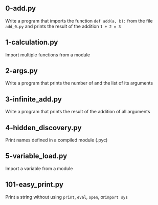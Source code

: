 ## 0-add.py
Write a program that imports the function `def add(a, b):` from the file `add_0.py` and prints the result of the addition `1 + 2 = 3`

## 1-calculation.py
Import multiple functions from a module

## 2-args.py
Write a program that prints the number of and the list of its arguments

## 3-infinite_add.py
Write a program that prints the result of the addition of all arguments

## 4-hidden_discovery.py
Print names defined in a compiled module (.pyc)

## 5-variable_load.py
Import a variable from a module

## 101-easy_print.py
Print a string without using `print`, `eval`, `open`, or`import sys`
